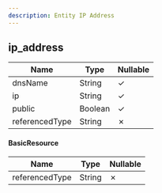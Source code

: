 ```yaml
---
description: Entity IP Address
---
```

ip_address
----------

| **Name**       | **Type** | **Nullable** |
| -------------- | -------- | ------------ |
| dnsName        | String   | &check;      |
| ip             | String   | &check;      |
| public         | Boolean  | &check;      |
| referencedType | String   | &cross;      |

#### BasicResource
| **Name**       | **Type** | **Nullable** |
| -------------- | -------- | ------------ |
| referencedType | String   | &cross;      |
